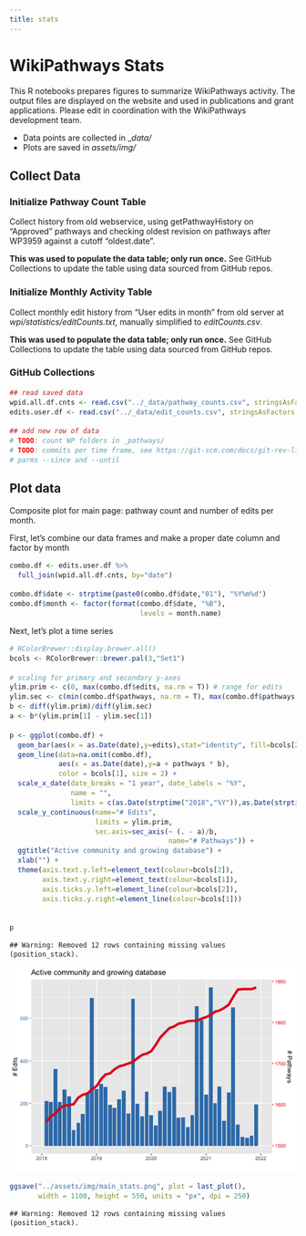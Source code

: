 ```yaml
---
title: stats
---
```

# WikiPathways Stats

This R notebooks prepares figures to summarize WikiPathways activity.
The output files are displayed on the website and used in publications
and grant applications. Please edit in coordination with the
WikiPathways development team.

-   Data points are collected in \_*data/*
-   Plots are saved in *assets/img/*

## Collect Data

### Initialize Pathway Count Table

Collect history from old webservice, using getPathwayHistory on
“Approved” pathways and checking oldest revision on pathways after
WP3959 against a cutoff “oldest.date”.

**This was used to populate the data table; only run once.** See GitHub
Collections to update the table using data sourced from GitHub repos.

### Initialize Monthly Activity Table

Collect monthly edit history from “User edits in month” from old server
at *wpi/statistics/editCounts.txt*, manually simplified to
*editCounts.csv*.

**This was used to populate the data table; only run once.** See GitHub
Collections to update the table using data sourced from GitHub repos.

### GitHub Collections

``` r
## read saved data
wpid.all.df.cnts <- read.csv("../_data/pathway_counts.csv", stringsAsFactors = F)
edits.user.df <- read.csv("../_data/edit_counts.csv", stringsAsFactors = F)

## add new row of data
# TODO: count WP folders in _pathways/
# TODO: commits per time frame, see https://git-scm.com/docs/git-rev-list with
# parms --since and --until
```

## Plot data

Composite plot for main page: pathway count and number of edits per
month.

First, let’s combine our data frames and make a proper date column and
factor by month

``` r
combo.df <- edits.user.df %>%
  full_join(wpid.all.df.cnts, by="date")

combo.df$date <- strptime(paste0(combo.df$date,"01"), "%Y%m%d")
combo.df$month <- factor(format(combo.df$date, "%B"),
                                levels = month.name)
```

Next, let’s plot a time series

``` r
# RColorBrewer::display.brewer.all()
bcols <- RColorBrewer::brewer.pal(3,"Set1")

# scaling for primary and secondary y-axes
ylim.prim <- c(0, max(combo.df$edits, na.rm = T)) # range for edits
ylim.sec <- c(min(combo.df$pathways, na.rm = T), max(combo.df$pathways, na.rm = T))    # range for pathways
b <- diff(ylim.prim)/diff(ylim.sec)
a <- b*(ylim.prim[1] - ylim.sec[1])

p <- ggplot(combo.df) +
  geom_bar(aes(x = as.Date(date),y=edits),stat="identity", fill=bcols[2]) +
  geom_line(data=na.omit(combo.df), 
            aes(x = as.Date(date),y=a + pathways * b), 
            color = bcols[1], size = 2) +
  scale_x_date(date_breaks = "1 year", date_labels = "%Y",
               name = "",
               limits = c(as.Date(strptime("2018","%Y")),as.Date(strptime("2022","%Y")))) +
  scale_y_continuous(name="# Edits", 
                     limits = ylim.prim,
                     sec.axis=sec_axis(~ (. - a)/b, 
                                       name="# Pathways")) +
  ggtitle("Active community and growing database") +
  xlab("") +
  theme(axis.text.y.left=element_text(colour=bcols[2]),
        axis.text.y.right=element_text(colour=bcols[1]),
        axis.ticks.y.left=element_line(colour=bcols[2]),
        axis.ticks.y.right=element_line(colour=bcols[1]))


p
```

    ## Warning: Removed 12 rows containing missing values (position_stack).

![](stats_files/figure-markdown_github/plot-1.png)

``` r
ggsave("../assets/img/main_stats.png", plot = last_plot(), 
       width = 1100, height = 550, units = "px", dpi = 250)
```

    ## Warning: Removed 12 rows containing missing values (position_stack).
